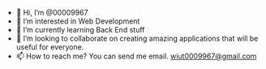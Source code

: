 - 👋 Hi, I’m @00009967
- 👀 I’m interested in Web Development
- 🌱 I’m currently learning Back End stuff
- 💞️ I’m looking to collaborate on creating amazing applications that will be useful for everyone.
- 📫 How to reach me? You can send me email. wiut0009967@gmail.com

<!---
00009967/00009967 is a ✨ special ✨ repository because its `README.md` (this file) appears on your GitHub profile.
You can click the Preview link to take a look at your changes.
--->

